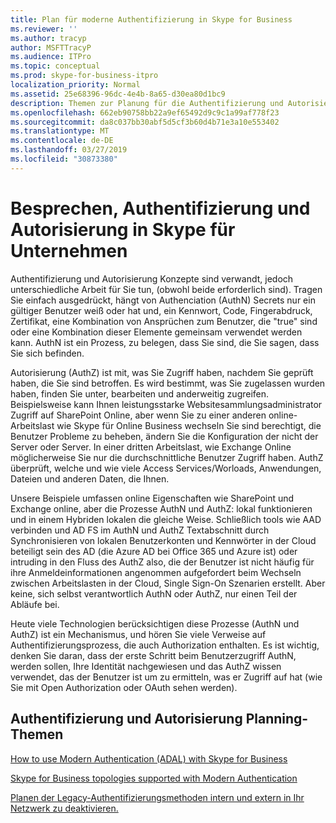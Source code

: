 ```yaml
---
title: Plan für moderne Authentifizierung in Skype for Business
ms.reviewer: ''
ms.author: tracyp
author: MSFTTracyP
ms.audience: ITPro
ms.topic: conceptual
ms.prod: skype-for-business-itpro
localization_priority: Normal
ms.assetid: 25e68396-96dc-4e4b-8a65-d30ea80d1bc9
description: Themen zur Planung für die Authentifizierung und Autorisierung für Skype für Business Server, einschließlich der Integration in andere Produkte
ms.openlocfilehash: 662eb90758bb22a9ef65492d9c9c1a99af778f23
ms.sourcegitcommit: da8c037bb30abf5d5cf3b60d4b71e3a10e553402
ms.translationtype: MT
ms.contentlocale: de-DE
ms.lasthandoff: 03/27/2019
ms.locfileid: "30873380"
---
```

# <a name="discussing-authentication-and-authorization-in-skype-for-business"></a>Besprechen, Authentifizierung und Autorisierung in Skype für Unternehmen

Authentifizierung und Autorisierung Konzepte sind verwandt, jedoch unterschiedliche Arbeit für Sie tun, (obwohl beide erforderlich sind). Tragen Sie einfach ausgedrückt, hängt von Authenciation (AuthN) Secrets nur ein gültiger Benutzer weiß oder hat und, ein Kennwort, Code, Fingerabdruck, Zertifikat, eine Kombination von Ansprüchen zum Benutzer, die "true" sind oder eine Kombination dieser Elemente gemeinsam verwendet werden kann. AuthN ist ein Prozess, zu belegen, dass Sie sind, die Sie sagen, dass Sie sich befinden.

Autorisierung (AuthZ) ist mit, was Sie Zugriff haben, nachdem Sie geprüft haben, die Sie sind betroffen. Es wird bestimmt, was Sie zugelassen wurden haben, finden Sie unter, bearbeiten und anderweitig zugreifen. Beispielsweise kann Ihnen leistungsstarke Websitesammlungsadministrator Zugriff auf SharePoint Online, aber wenn Sie zu einer anderen online-Arbeitslast wie Skype für Online Business wechseln Sie sind berechtigt, die Benutzer Probleme zu beheben, ändern Sie die Konfiguration der nicht der Server oder Server. In einer dritten Arbeitslast, wie Exchange Online möglicherweise Sie nur die durchschnittliche Benutzer Zugriff haben. AuthZ überprüft, welche und wie viele Access Services/Worloads, Anwendungen, Dateien und anderen Daten, die Ihnen.

Unsere Beispiele umfassen online Eigenschaften wie SharePoint und Exchange online, aber die Prozesse AuthN und AuthZ: lokal funktionieren und in einem Hybriden lokalen die gleiche Weise. Schließlich tools wie AAD verbinden und AD FS im AuthN und AuthZ Textabschnitt durch Synchronisieren von lokalen Benutzerkonten und Kennwörter in der Cloud beteiligt sein des AD (die Azure AD bei Office 365 und Azure ist) oder intruding in den Fluss des AuthZ also, die der Benutzer ist nicht häufig für ihre Anmeldeinformationen angenommen aufgefordert beim Wechseln zwischen Arbeitslasten in der Cloud, Single Sign-On Szenarien erstellt. Aber keine, sich selbst verantwortlich AuthN oder AuthZ, nur einen Teil der Abläufe bei.

Heute viele Technologien berücksichtigen diese Prozesse (AuthN und AuthZ) ist ein Mechanismus, und hören Sie viele Verweise auf Authentifizierungsprozess, die auch Authorization enthalten. Es ist wichtig, denken Sie daran, dass der erste Schritt beim Benutzerzugriff AuthN, werden sollen, Ihre Identität nachgewiesen und das AuthZ wissen verwendet, das der Benutzer ist um zu ermitteln, was er Zugriff auf hat (wie Sie mit Open Authorization oder OAuth sehen werden).

  
## <a name="authentication-and-authorization-planning-topics"></a>Authentifizierung und Autorisierung Planning-Themen

[How to use Modern Authentication (ADAL) with Skype for Business](plan-adal.md)

[Skype for Business topologies supported with Modern Authentication](topologies-supported.md)

[Planen der Legacy-Authentifizierungsmethoden intern und extern in Ihr Netzwerk zu deaktivieren.](turn-on-modern-auth.md)

